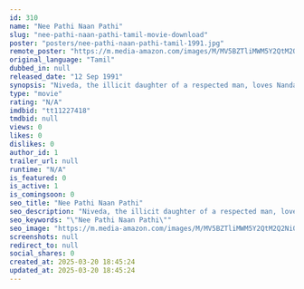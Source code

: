 ```yaml
---
id: 310
name: "Nee Pathi Naan Pathi"
slug: "nee-pathi-naan-pathi-tamil-movie-download"
poster: "posters/nee-pathi-naan-pathi-tamil-1991.jpg"
remote_poster: "https://m.media-amazon.com/images/M/MV5BZTliMWM5Y2QtM2Q2Ni00ODAyLWJhNWYtOWYzZjhjMzQ0ZTJmXkEyXkFqcGdeQXVyODAzNzAwOTU@._V1_SX300.jpg"
original_language: "Tamil"
dubbed_in: null
released_date: "12 Sep 1991"
synopsis: "Niveda, the illicit daughter of a respected man, loves Nanda and wishes to marry him. However, his mother is against the alliance as she wants a girl from a respected family."
type: "movie"
rating: "N/A"
imdbid: "tt11227418"
tmdbid: null
views: 0
likes: 0
dislikes: 0
author_id: 1
trailer_url: null
runtime: "N/A"
is_featured: 0
is_active: 1
is_comingsoon: 0
seo_title: "Nee Pathi Naan Pathi"
seo_description: "Niveda, the illicit daughter of a respected man, loves Nanda and wishes to marry him. However, his mother is against the alliance as she wants a girl from a respected family."
seo_keywords: "\"Nee Pathi Naan Pathi\""
seo_image: "https://m.media-amazon.com/images/M/MV5BZTliMWM5Y2QtM2Q2Ni00ODAyLWJhNWYtOWYzZjhjMzQ0ZTJmXkEyXkFqcGdeQXVyODAzNzAwOTU@._V1_SX300.jpg"
screenshots: null
redirect_to: null
social_shares: 0
created_at: 2025-03-20 18:45:24
updated_at: 2025-03-20 18:45:24
---
```


